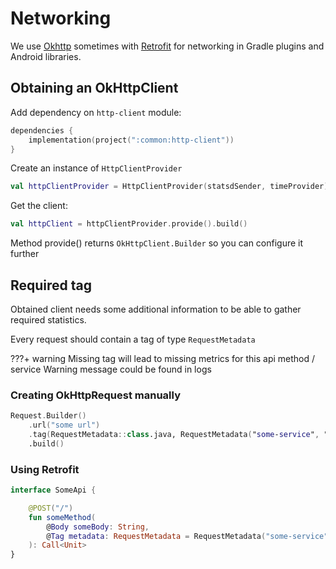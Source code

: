 # Networking

We use [Okhttp](https://square.github.io/okhttp/) sometimes with [Retrofit](https://square.github.io/retrofit/) for
networking in Gradle plugins and Android libraries.

## Obtaining an OkHttpClient

Add dependency on `http-client` module:

```kotlin
dependencies {
    implementation(project(":common:http-client"))
}
```

Create an instance of `HttpClientProvider`

```kotlin
val httpClientProvider = HttpClientProvider(statsdSender, timeProvider)
```

Get the client:

```kotlin
val httpClient = httpClientProvider.provide().build()
```

Method provide() returns `OkHttpClient.Builder` so you can configure it further

## Required tag

Obtained client needs some additional information to be able to gather required statistics.

Every request should contain a tag of type `RequestMetadata`

???+ warning 
    Missing tag will lead to missing metrics for this api method / service 
    Warning message could be found in logs

### Creating OkHttpRequest manually

```kotlin
Request.Builder()
    .url("some url")
    .tag(RequestMetadata::class.java, RequestMetadata("some-service", "some-method"))
    .build()
```

### Using Retrofit

```kotlin
interface SomeApi {

    @POST("/")
    fun someMethod(
        @Body someBody: String,
        @Tag metadata: RequestMetadata = RequestMetadata("some-service", "some-method")
    ): Call<Unit>
}
```
